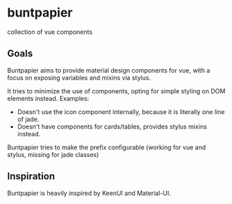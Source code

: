 # buntpapier
collection of vue components

## Goals
Buntpapier aims to provide material design components for vue, with a focus on exposing variables and mixins via stylus.

It tries to minimize the use of components, opting for simple styling on DOM elements instead. Examples:

- Doesn't use the icon component internally, because it is literally one line of jade.
- Doesn't have components for cards/tables, provides stylus mixins instead.

Buntpapier tries to make the prefix configurable (working for vue and stylus, missing for jade classes)

## Inspiration
Buntpapier is heavily inspired by KeenUI and Material-UI.
